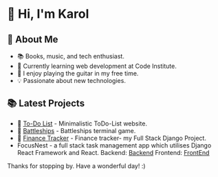 # 👋 Hi, I'm Karol

## 👀 About Me
- 📚 Books, music, and tech enthusiast.
- 🌱 Currently learning web development at Code Institute.
- 🎸 I enjoy playing the guitar in my free time.
- 💡 Passionate about new technologies.

## 📚 Latest Projects
- 🔗 [To-Do List](https://github.com/KarolSU96/PP2) - Minimalistic ToDo-List website.
- 🔗 [Battleships](https://github.com/KarolSU96/PP3) - Battleships terminal game.
- 🔗 [Finance Tracker](https://github.com/KarolSU96/finance-tracker) - Finance tracker- my Full Stack Django Project.
-  FocusNest - a full stack task management app which utilises Django React Framework and React.
  Backend: [Backend](https://github.com/KarolSU96/focus-nest-drf-api)
  Frontend: [FrontEnd](https://github.com/KarolSU96/focus-nest)

Thanks for stopping by. Have a wonderful day! :) 
